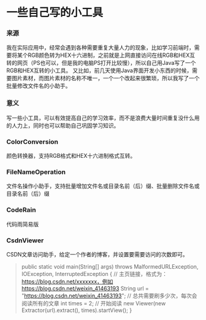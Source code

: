 # 一些自己写的小工具
### 来源
我在实际应用中，经常会遇到各种需要重复大量人力的现象，比如学习前端时，需要将某个RGB颜色转为HEX十六进制，之前就是上网直接访问在线RGB和HEX互转的网页（PS也可以，但是我的电脑PS打开比较慢），所以自己用Java写了一个RGB和HEX互转的小工具。
又比如，前几天使用Java界面开发小东西的时候，需要图片素材，而图片素材的名称不唯一，一个一个改起来很繁琐，所以我写了一个批量修改文件名的小助手。
### 意义
写一些小工具，可以有效提高自己的学习效率，而不是浪费大量时间重复没什么用的人力上，同时也可以帮助自己巩固学习知识。
### ColorConversion
颜色转换器，支持RGB格式和HEX十六进制格式互转。
### FileNameOperation
文件名操作小助手，支持批量增加文件名或目录名前（后）缀、批量删除文件名或目录名前（后）缀
### CodeRain
代码雨简易版
### CsdnViewer
CSDN文章访问助手，给定一个作者的博客，并设置要需要访问的次数即可。
> public static void main(String[] args) throws MalformedURLException, IOException, InterruptedException {
		// 主页链接，格式为：https://blog.csdn.net/xxxxxxx，例如https://blog.csdn.net/weixin_41463193
		String url = "https://blog.csdn.net/weixin_41463193";
		// 总共需要刷多少次，每次会阅读所有的文章
		int times = 2;
		// 开始阅读
		new Viewer(new Extractor(url).extract(), times).startView();
	}


